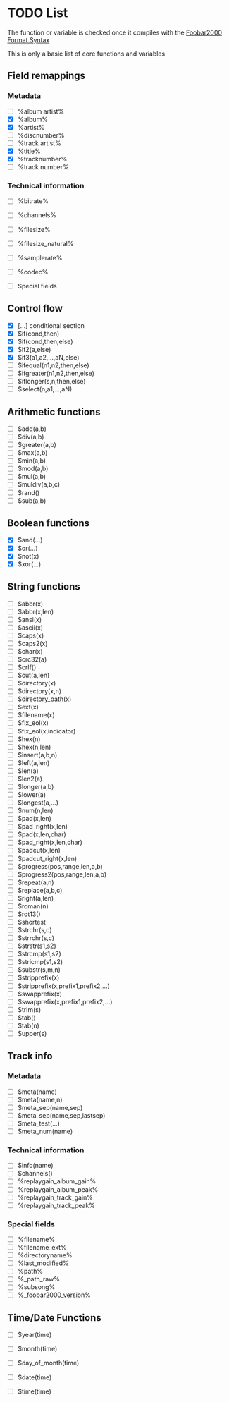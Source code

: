 # TODO List

The function or variable is checked once it compiles with the [Foobar2000 Format
Syntax](http://wiki.hydrogenaud.io/index.php?title=Foobar2000:Title_Formatting_Reference)

This is only a basic list of core functions and variables

## Field remappings

### Metadata

- [ ] %album artist%
- [x] %album%
- [x] %artist%
- [ ] %discnumber%
- [ ] %track artist%
- [x] %title%
- [x] %tracknumber%
- [ ] %track number%

### Technical information

- [ ] %bitrate%
- [ ] %channels%
- [ ] %filesize%
- [ ] %filesize_natural%
- [ ] %samplerate%
- [ ] %codec%

- [ ] Special fields

## Control flow

- [x] [...] conditional section
- [x] $if(cond,then)
- [x] $if(cond,then,else)
- [x] $if2(a,else)
- [x] $if3(a1,a2,...,aN,else)
- [ ] $ifequal(n1,n2,then,else)
- [ ] $ifgreater(n1,n2,then,else)
- [ ] $iflonger(s,n,then,else)
- [ ] $select(n,a1,...,aN)

## Arithmetic functions

- [ ] $add(a,b)
- [ ] $div(a,b)
- [ ] $greater(a,b)
- [ ] $max(a,b)
- [ ] $min(a,b)
- [ ] $mod(a,b)
- [ ] $mul(a,b)
- [ ] $muldiv(a,b,c)
- [ ] $rand()
- [ ] $sub(a,b)

## Boolean functions

- [x] $and(...)
- [x] $or(...)
- [x] $not(x)
- [x] $xor(...)

## String functions

- [ ]  $abbr(x)
- [ ]  $abbr(x,len)
- [ ]  $ansi(x)
- [ ]  $ascii(x)
- [ ]  $caps(x)
- [ ]  $caps2(x)
- [ ]  $char(x)
- [ ]  $crc32(a)
- [ ]  $crlf()
- [ ]  $cut(a,len)
- [ ]  $directory(x)
- [ ]  $directory(x,n)
- [ ]  $directory_path(x)
- [ ]  $ext(x)
- [ ]  $filename(x)
- [ ]  $fix_eol(x)
- [ ]  $fix_eol(x,indicator)
- [ ]  $hex(n)
- [ ]  $hex(n,len)
- [ ]  $insert(a,b,n)
- [ ]  $left(a,len)
- [ ]  $len(a)
- [ ]  $len2(a)
- [ ]  $longer(a,b)
- [ ]  $lower(a)
- [ ]  $longest(a,...)
- [ ]  $num(n,len)
- [ ]  $pad(x,len)
- [ ]  $pad_right(x,len)
- [ ]  $pad(x,len,char)
- [ ]  $pad_right(x,len,char)
- [ ]  $padcut(x,len)
- [ ]  $padcut_right(x,len)
- [ ]  $progress(pos,range,len,a,b)
- [ ]  $progress2(pos,range,len,a,b)
- [ ]  $repeat(a,n)
- [ ]  $replace(a,b,c)
- [ ]  $right(a,len)
- [ ]  $roman(n)
- [ ]  $rot13()
- [ ]  $shortest
- [ ]  $strchr(s,c)
- [ ]  $strrchr(s,c)
- [ ]  $strstr(s1,s2)
- [ ]  $strcmp(s1,s2)
- [ ]  $stricmp(s1,s2)
- [ ]  $substr(s,m,n)
- [ ]  $stripprefix(x)
- [ ]  $stripprefix(x,prefix1,prefix2,...)
- [ ]  $swapprefix(x)
- [ ]  $swapprefix(x,prefix1,prefix2,...)
- [ ]  $trim(s)
- [ ]  $tab()
- [ ]  $tab(n)
- [ ]  $upper(s)

## Track info

###  Metadata
- [ ]  $meta(name)
- [ ]  $meta(name,n)
- [ ]  $meta_sep(name,sep)
- [ ]  $meta_sep(name,sep,lastsep)
- [ ]  $meta_test(...)
- [ ]  $meta_num(name)

###  Technical information
- [ ]  $info(name)
- [ ]  $channels()
- [ ]  %replaygain_album_gain%
- [ ]  %replaygain_album_peak%
- [ ]  %replaygain_track_gain%
- [ ]  %replaygain_track_peak%

###  Special fields

- [ ]  %filename%
- [ ]  %filename_ext%
- [ ]  %directoryname%
- [ ]  %last_modified%
- [ ]  %path%
- [ ]  %_path_raw%
- [ ]  %subsong%
- [ ]  %_foobar2000_version%

## Time/Date Functions

- [ ] $year(time)
- [ ] $month(time)
- [ ] $day_of_month(time)
- [ ] $date(time)
- [ ] $time(time)

